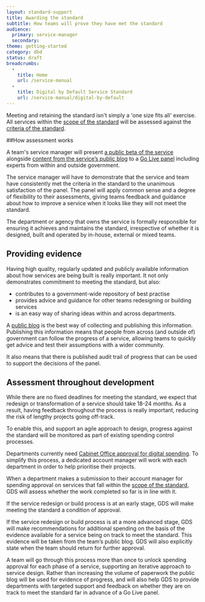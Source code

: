 ```yaml
---
layout: standard-support
title: Awarding the standard
subtitle: How teams will prove they have met the standard
audience:
  primary: service-manager
  secondary:
theme: getting-started
category: dbd
status: draft
breadcrumbs:
  -
    title: Home
    url: /service-manual
  -
    title: Digital by Default Service Standard
    url: /service-manual/digital-by-default
---
```


Meeting and retaining the standard isn't simply a 'one size fits all' exercise. All services within the [scope of the standard](/service-manual/digital-by-default/scope-of-the-standard.html) will be assessed against the [criteria of the standard](/service-manual/digital-by-default).

##How assessment works

A team's service manager will present [a public beta of the service](/service-manual/phases/beta.html) alongside [content from the service’s public blog](/service-manual/communications/index.html.html) to a [Go Live panel](/service-manual/digital-by-default/go-live-panel.html) including experts from within and outside government.

The service manager will have to demonstrate that the service and team have consistently met the criteria in the standard to the unanimous satisfaction of the panel. The panel will apply common sense and a degree of flexibility to their assessments, giving teams feedback and guidance about how to improve a service when it looks like they will not meet the standard.

The department or agency that owns the service is formally responsible for ensuring it achieves and maintains the standard, irrespective of whether it is designed, built and operated by in-house, external or mixed teams.

## Providing evidence

Having high quality, regularly updated and publicly available information about how services are being built is really important. It not only demonstrates commitment to meeting the standard, but also:

* contributes to a government-wide repository of best practise
* provides advice and guidance for other teams redesigning or building services
* is an easy way of sharing ideas within and across departments.

A [public blog](/service-manual/communications/index.html) is the best way of collecting and publishing this information. Publishing this information means that people from across (and outside of) government can follow the progress of a service, allowing teams to quickly get advice and test their assumptions with a wider community.

It also means that there is published audit trail of progress that can be used to support the decisions of the panel.

## Assessment throughout development

While there are no fixed deadlines for meeting the standard, we expect that redesign or transformation of a service should take 18-24 months. As a result, having feedback throughout the process is really important, reducing the risk of lengthy projects going off-track.

To enable this, and support an agile approach to design, progress against the standard will be monitored as part of existing spending control processes.

Departments currently need [Cabinet Office approval for digital spending](https://www.gov.uk/government/publications/cabinet-office-controls-guidance-version-3-1). To simplify this process, a dedicated account manager will work with each department in order to help prioritise their projects.

When a department makes a submission to their account manager for spending approval on services that fall within the [scope of the standard](/service-manual/digital-by-default/scope-of-the-standard.html), GDS will assess whether the work completed so far is in line with it. 

If the service redesign or build process is at an early stage, GDS will make meeting the standard a condition of approval. 

If the service redesign or build process is at a more advanced stage, GDS will make recommendations for additional spending on the basis of the evidence available for a service being on track to meet the standard. This evidence will be taken from the team’s public blog. GDS will also explicitly state when the team should return for further approval.

A team will go through this process more than once to unlock spending approval for each phase of a service, supporting an iterative approach to service design. Rather than increasing the volume of paperwork the public blog will be used for evidence of progress, and will also help GDS to provide departments with targeted support and feedback on whether they are on track to meet the standard far in advance of a Go Live panel.